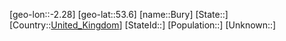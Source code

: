 ﻿---
location: [53.6,-2.28]
type: City
tags:
- geo/City


SpocWebEntityId: 29422
isDeleted: false
confidential: public

---
[geo-lon::-2.28]
[geo-lat::53.6]
[name::Bury]
[State::]
[Country::[United_Kingdom](geo/Continent/Europe/United_Kingdom.md)]
[StateId::]
[Population::]
[Unknown::]

